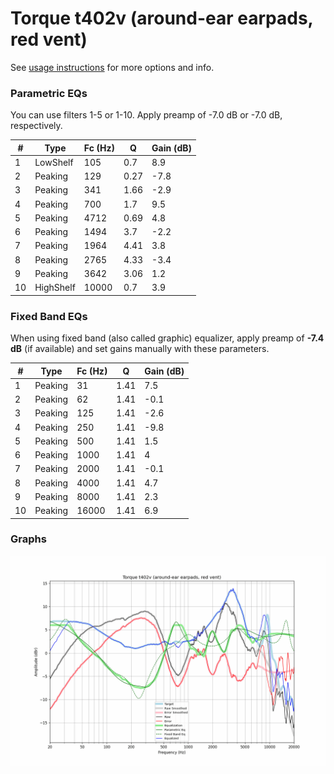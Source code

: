 # Torque t402v (around-ear earpads, red vent)
See [usage instructions](https://github.com/jaakkopasanen/AutoEq#usage) for more options and info.

### Parametric EQs
You can use filters 1-5 or 1-10. Apply preamp of -7.0 dB or -7.0 dB, respectively.

|   # | Type      |   Fc (Hz) |    Q |   Gain (dB) |
|-----|-----------|-----------|------|-------------|
|   1 | LowShelf  |       105 | 0.7  |         8.9 |
|   2 | Peaking   |       129 | 0.27 |        -7.8 |
|   3 | Peaking   |       341 | 1.66 |        -2.9 |
|   4 | Peaking   |       700 | 1.7  |         9.5 |
|   5 | Peaking   |      4712 | 0.69 |         4.8 |
|   6 | Peaking   |      1494 | 3.7  |        -2.2 |
|   7 | Peaking   |      1964 | 4.41 |         3.8 |
|   8 | Peaking   |      2765 | 4.33 |        -3.4 |
|   9 | Peaking   |      3642 | 3.06 |         1.2 |
|  10 | HighShelf |     10000 | 0.7  |         3.9 |

### Fixed Band EQs
When using fixed band (also called graphic) equalizer, apply preamp of **-7.4 dB** (if available) and set gains manually with these parameters.

|   # | Type    |   Fc (Hz) |    Q |   Gain (dB) |
|-----|---------|-----------|------|-------------|
|   1 | Peaking |        31 | 1.41 |         7.5 |
|   2 | Peaking |        62 | 1.41 |        -0.1 |
|   3 | Peaking |       125 | 1.41 |        -2.6 |
|   4 | Peaking |       250 | 1.41 |        -9.8 |
|   5 | Peaking |       500 | 1.41 |         1.5 |
|   6 | Peaking |      1000 | 1.41 |         4   |
|   7 | Peaking |      2000 | 1.41 |        -0.1 |
|   8 | Peaking |      4000 | 1.41 |         4.7 |
|   9 | Peaking |      8000 | 1.41 |         2.3 |
|  10 | Peaking |     16000 | 1.41 |         6.9 |

### Graphs
![](./Torque%20t402v%20(around-ear%20earpads,%20red%20vent).png)
